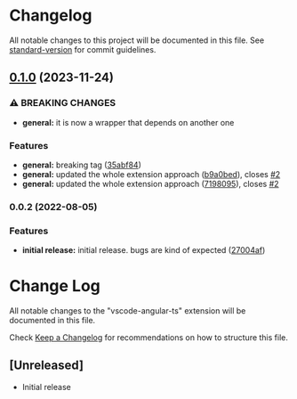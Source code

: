 # Changelog

All notable changes to this project will be documented in this file. See [standard-version](https://github.com/conventional-changelog/standard-version) for commit guidelines.

## [0.1.0](https://github.com/ghaschel/vscode-angular-html-inline/compare/v0.0.2...v0.1.0) (2023-11-24)

### ⚠ BREAKING CHANGES

- **general:** it is now a wrapper that depends on another one

### Features

- **general:** breaking tag ([35abf84](https://github.com/ghaschel/vscode-angular-html-inline/commit/35abf84e21c8af362a05074825efe6ac3c37f506))
- **general:** updated the whole extension approach ([b9a0bed](https://github.com/ghaschel/vscode-angular-html-inline/commit/b9a0beded8c86b6039430a1ff85f7e818f6adb81)), closes [#2](https://github.com/ghaschel/vscode-angular-html-inline/issues/2)
- **general:** updated the whole extension approach ([7198095](https://github.com/ghaschel/vscode-angular-html-inline/commit/71980952d9c8b7d7d3f59fb2bc3229cfd61d17df)), closes [#2](https://github.com/ghaschel/vscode-angular-html-inline/issues/2)

### 0.0.2 (2022-08-05)

### Features

- **initial release:** initial release. bugs are kind of expected ([27004af](https://github.com/ghaschel/vscode-angular-ts/commit/27004af0f02ea951a8d636abc516a4a5fb2d8052))

# Change Log

All notable changes to the "vscode-angular-ts" extension will be documented in this file.

Check [Keep a Changelog](http://keepachangelog.com/) for recommendations on how to structure this file.

## [Unreleased]

- Initial release
